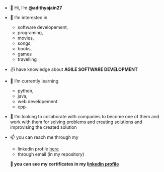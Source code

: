 - 👋 Hi, I’m **@adithyajain27**
- 👀 I’m interested in
  * software developement,
  * programing,
  * movies,
  * songs,
  * books,
  * games
  * travelling
    
- ✌️i have knowledge about **AGILE SOFTWARE DEVELOPMENT** 
   
    
- 🌱 I’m currently learning
  * python,
  * java,
  * web developement
  * cpp

    
- 💞️ I’m looking to
     collaborate with companies to become one of them and work with them for solving problems and creating solutions and improvising the created solution

  
- 📫 you can reach me through my
  * linkedin profile [here](https://linkedin.com/in/adithya-jain-m-s)
  * through email (in my repository)
  
  
  **👀 you can see my certificates in my l[inkedin profile](https://linkedin.com/in/adithya-jain-m-s)**
 
    

<!---
adithyajain27/adithyajain27 is a ✨ special ✨ repository because its `README.md` (this file) appears on your GitHub profile.
You can click the Preview link to take a look at your changes.
--->
